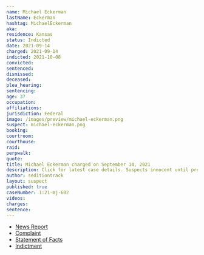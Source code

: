 ```yaml
---
name: Michael Eckerman
lastName: Eckerman
hashtag: MichaelEckerman
aka:
residence: Kansas
status: Indicted
date: 2021-09-14
charged: 2021-09-14
indicted: 2021-10-08
convicted:
sentenced:
dismissed:
deceased:
plea_hearing:
sentencing:
age: 37
occupation:
affiliations:
jurisdiction: Federal
image: /images/preview/michael-eckerman.png
suspect: michael-eckerman.png
booking:
courtroom:
courthouse:
raid:
perpwalk:
quote:
title: Michael Eckerman charged on September 14, 2021
description: Click for latest case details. Suspects innocent until proven guilty.
author: seditiontrack
layout: suspect
published: true
caseNumber: 1:21-mj-602
videos:
charges:
sentence:
---
```


- [News Report](https://www.newsweek.com/capitol-rioter-arrested-allegedly-pushing-officer-down-stairs-1631343)
- [Complaint](https://extremism.gwu.edu/sites/g/files/zaxdzs2191/f/Michael%20Eckerman%20Criminal%20Complaint.pdf)
- [Statement of Facts](https://www.justice.gov/usao-dc/case-multi-defendant/file/1434391/download)
- [Indictment](https://storage.courtlistener.com/recap/gov.uscourts.dcd.236365/gov.uscourts.dcd.236365.15.0.pdf)
